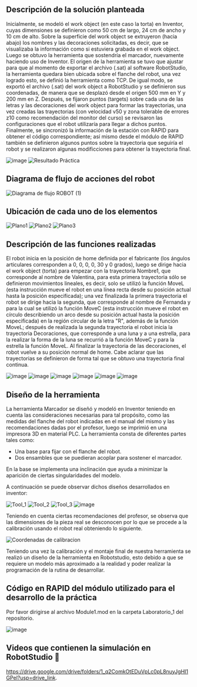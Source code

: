 ## Descripción de la solución planteada

Inicialmente, se modeló el work object (en este caso la torta) en Inventor, cuyas dimensiones se definieron como 50 cm de largo, 24 cm de ancho y 10 cm de alto. Sobre la superficie del work object se extruyeron (hacia abajo) los nombres y las decoraciones solicitadas, es decir, que se visualizaba la información como si estuviera grabada en el work object. Luego se obtuvo la herramienta que sostendría el marcador, nuevamente haciendo uso de Inventor. El origen de la herramienta se tuvo que ajustar para que al momento de exportar el archivo (.sat) al software RobotStudio, la herramienta quedara bien ubicada sobre el flanche del robot, una vez logrado esto, se definió la herramienta como TCP. De igual modo, se exportó el archivo (.sat) del work object a RobotStudio y se definieron sus coordenadas, de manera que se desplazó desde el origen 500 mm en Y y 200 mm en Z. Después, se fijaron puntos (targets) sobre cada una de las letras y las decoraciones del work object para formar las trayectorias, una vez creadas las trayectorias (con velocidad v50 y zona tolerable de errores z10 como recomendación del monitor del curso) se revisaron las configuraciones que el robot utilizaría para llegar a dichos puntos. Finalmente, se sincronizó la información de la estación con RAPID para obtener el código correspondiente; así mismo desde el módulo de RAPID también se definieron algunos puntos sobre la trayectoria que seguiría el robot y se realizaron algunas modificciones para obtener la trayectoria final.

![image](https://github.com/SaraC27/Laboratorios_Robotica/assets/80609467/fb979199-7358-453f-a786-6196f4193486)
![Resultado Práctica](https://github.com/SaraC27/Laboratorios_Robotica/assets/80609467/467a9fd6-0dda-4c67-a9ba-eb248590c216)


## Diagrama de flujo de acciones del robot

![Diagrama de flujo ROBOT (1)](https://github.com/SaraC27/Laboratorios_Robotica/assets/49196938/b4b3f166-37b7-4e91-9eb6-ed34681a1e8d)


## Ubicación de cada uno de los elementos

![Plano1](https://github.com/SaraC27/Laboratorios_Robotica/assets/80609467/6bc20c1e-7503-4493-bd36-39dd70de34a8)
![Plano2](https://github.com/SaraC27/Laboratorios_Robotica/assets/80609467/80606b53-6c43-47d9-911d-2ff8c9f29796)
![Plano3](https://github.com/SaraC27/Laboratorios_Robotica/assets/80609467/13ef1f50-4040-410f-b6df-645baea4226f)


## Descripción de las funciones realizadas

El robot inicia en la posición de home definida por el fabricante (los ángulos articulares corresponden a 0, 0, 0, 0, 30 y 0 grados), luego se dirige hacia el work object (torta) para empezar con la trayectoria Nombre1, que corresponde al nombre de Valentina, para esta primera trayectoria sólo se definieron movimientos lineales, es decir, solo se utilizó la función MoveL (esta instrucción mueve el robot en una línea recta desde su posición actual hasta la posición especificada); una vez finalizada la primera trayectoria el robot se dirige hacia la segunda, que corresponde al nombre de Fernanda y para la cual se utilizó la función MoveC (esta instrucción mueve el robot en círculo describiendo un arco desde su posición actual hasta la posición especificada) en la región circular de la letra "R", además de la función MoveL; después de realizada la segunda trayectoria el robot inicia la trayectoria Decoraciones, que corresponde a una luna y a una estrella, para la realizar la forma de la luna se recurrió a la función MoveC y para la estrella la función MoveL. Al finalizar la trayectoria de las decoraciones, el robot vuelve a su posición normal de home. Cabe aclarar que las trayectorias se definieron de forma tal que se obtuvo una trayectoria final continua.

![image](https://github.com/SaraC27/Laboratorios_Robotica/assets/80609467/f302b733-5d41-47cb-b7cb-ada138a32136)
![image](https://github.com/SaraC27/Laboratorios_Robotica/assets/80609467/cc5c0b96-6b91-4598-894b-79b1a24e2e90)
![image](https://github.com/SaraC27/Laboratorios_Robotica/assets/80609467/d6c95aea-f7da-49fb-9136-0f8b29cd9373)
![image](https://github.com/SaraC27/Laboratorios_Robotica/assets/80609467/5736d56b-9634-4576-9ab6-ef709586fae9)
![image](https://github.com/SaraC27/Laboratorios_Robotica/assets/80609467/73f882e1-3b5e-4678-91dc-e2d2e43c5c0d)
![image](https://github.com/SaraC27/Laboratorios_Robotica/assets/80609467/2fa63541-d0e7-4110-8003-21210d1ee951)


## Diseño de la herramienta

La herramienta Marcador se diseñó y modeló en Inventor teniendo en cuenta las consideraciones necesarias para tal propósito, como las medidas del flanche del robot indicadas en el manual del mismo y las recomendaciones dadas por el profesor, luego se imprimió en una impresora 3D en material PLC. La herramienta consta de diferentes partes tales como: 
- Una base para fijar con el flanche del robot.
- Dos ensambles que se puedieran acoplar para sostener el marcador.

En la base se implementa una inclinación que ayuda a minimizar la aparición de ciertas singularidades del modelo.

A continuación se puede observar dichos diseños desarrollados en inventor:

![Tool_1](https://github.com/SaraC27/Laboratorios_Robotica/assets/49196938/d8682088-e886-4fc3-985f-f57ba3b430ec)
![Tool_2](https://github.com/SaraC27/Laboratorios_Robotica/assets/49196938/a34c9b3b-61c5-42dd-b5cb-f1b79e078803)
![Tool_3](https://github.com/SaraC27/Laboratorios_Robotica/assets/49196938/10028122-7fc2-4645-98de-cee11080837f)
![image](https://github.com/SaraC27/Laboratorios_Robotica/assets/80609467/a5f6b01f-b27d-46e9-b1b4-ae53091757f0)

Teniendo en cuenta ciertas recomendaciones del profesor, se observa que las dimensiones de la pieza real se desconocen por lo que se procede a la calibración usando el robot real obteniendo lo siguiente.

![Coordenadas de calibracion](https://github.com/SaraC27/Laboratorios_Robotica/assets/49196938/3d051c57-bb80-45f3-b590-ce7d17ed9c08)

Teniendo una vez la calibración y el montaje final de nuestra herramienta se realizó un diseño de la herramienta en Robotstudio, esto debido a que se requiere un modelo más aproximado a la realidad y poder realizar la programación de la rutina de desarrollar.


## Código en RAPID del módulo utilizado para el desarrollo de la práctica

Por favor dirigirse al archivo Module1.mod en la carpeta Laboratorio_1 del repositorio.

![image](https://github.com/SaraC27/Laboratorios_Robotica/assets/80609467/76580a54-d373-4726-8728-dcce1cb7990b)


## Videos que contienen la simulación en RobotStudio :movie_camera:

https://drive.google.com/drive/folders/1_q2ComkOtEDuVpLc0pL8nuyJgHI1GPel?usp=drive_link.
